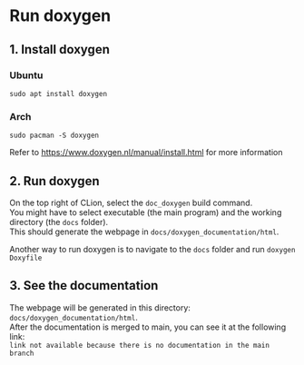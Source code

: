 # Run doxygen

## 1. Install doxygen

### Ubuntu

`sudo apt install doxygen`

### Arch

`sudo pacman -S doxygen`

Refer to https://www.doxygen.nl/manual/install.html for more information

## 2. Run doxygen

On the top right of CLion, select the `doc_doxygen` build command.  
You might have to select executable (the main program) and the working directory (the `docs` folder).  
This should generate the webpage in `docs/doxygen_documentation/html`.

Another way to run doxygen is to navigate to the `docs` folder and run `doxygen Doxyfile`


## 3. See the documentation

The webpage will be generated in this directory: `docs/doxygen_documentation/html`.  
After the documentation is merged to main, you can see it at the following link:  
`link not available because there is no documentation in the main branch`